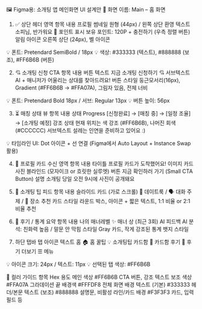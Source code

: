 🖼 Figma용: 소개팅 앱 메인화면 UI 설계안
📱 화면 이름: Main – 홈 화면
1. ✅ 상단 헤더 영역
항목	내용
프로필 썸네일	원형 (44px) / 왼쪽 상단
환영 텍스트	소피님, 반가워요 👋
포인트 표시	보유 포인트: 120P + 충전하기 (우측 정렬 버튼)
알림 아이콘	오른쪽 상단 (24px), 벨 아이콘

💡 폰트: Pretendard SemiBold / 18px
💡 색상: #333333 (텍스트), #888888 (보조), #FF6B6B (버튼)

2. 💘 소개팅 신청 CTA
항목	내용
버튼 텍스트	지금 소개팅 신청하기 💘
서브텍스트	AI + 매니저가 어울리는 상대를 찾아드려요!
버튼 스타일	둥근모서리(16px), Gradient (#FF6B6B → #FFA07A), 그림자 있음, 전체 너비

💡 폰트: Pretendard Bold 18px / 서브: Regular 13px
💡 버튼 높이: 56px

3. ⏳ 매칭 상태 뷰
항목	내용
상태 Progress	[신청완료] → [매칭 중] → [일정 조율] → [소개팅 예정]
강조 상태	현재 위치는 색 강조 (#FF6B6B), 나머진 회색 (#CCCCCC)
서브텍스트	설레는 인연을 준비하고 있어요 :)

💡 타임라인 UI: Dot 아이콘 + 선 연결 (Figma에서 Auto Layout + Instance Swap 활용)

4. 📩 프로필 카드 수신 영역
항목	내용
타이틀	프로필 카드가 도착했어요!
이미지 카드	사진 블라인드 (모자이크 or 흐릿한 실루엣)
버튼	지금 확인하러 가기 (Small CTA Button)
설명	소개팅 당일 오전 9시에 사진이 공개돼요

5. 🎽 소개팅 팁 피드
항목	내용
슬라이드 카드 (가로 스크롤)	👗 데이트룩 / 🗣 대화 주제 / 📍 장소 추천
카드 스타일	라운드 박스, 아이콘 + 짧은 텍스트, 1:1 비율 or 2:1 비율 추천

6. 🧠 후기 / 통계 요약
항목	내용
나의 매너레벨	✨ 매너 상 (최근 3회)
AI 피드백	AI 분석: 친화력 높음 / 말문 안 막힘
스타일	Gray 카드, 작게 강조된 통계 뱃지 스타일

7. 하단 탭바
탭	아이콘	텍스트
홈	🏠	홈
꿀팁	💡	소개팅팁
카드함	📩	카드함
후기	📝	후기
더보기	☰	메뉴

💡 아이콘 크기: 24px / 텍스트: 11px
💡 선택된 탭 색상: #FF6B6B

🎨 컬러 가이드
항목	Hex	용도
메인 색상	#FF6B6B	CTA 버튼, 강조 텍스트
보조 색상	#FFA07A	그라데이션 끝
배경색	#FFFDF8	전체 화면 배경
텍스트 (기본)	#333333	헤더/본문
텍스트 (보조)	#888888	설명문, 비활성
라인/카드 배경	#F3F3F3	카드, 입력필드 등